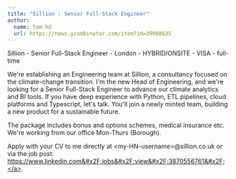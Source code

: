 ```yaml
---
title: "Sillion : Senior Full-Stack Engineer"
author:
  name: tom-hd
  url: https://news.ycombinator.com/item?id=39988635
---
```

Sillion - Senior Full-Stack Engineer - London - HYBRID&#x2F;ONSITE - VISA - full-time

We&#x27;re establishing an Engineering team at Sillion, a consultancy focused on the climate-change transition. I&#x27;m the new Head of Engineering, and we&#x27;re looking for a Senior Full-Stack Engineer to advance our climate analytics and BI tools. If you have deep experience with Python, ETL pipelines, cloud platforms and Typescript, let&#x27;s talk. You&#x27;ll join a newly minted team, building a new product for a sustainable future.

The package includes bonus and options schemes, medical insurance etc. We&#x27;re working from our office Mon-Thurs (Borough).

Apply with your CV to me directly at &lt;my-HN-username&gt;@sillion.co.uk or via the job post: <a href="https:&#x2F;&#x2F;www.linkedin.com&#x2F;jobs&#x2F;view&#x2F;3870556761&#x2F;" rel="nofollow">https:&#x2F;&#x2F;www.linkedin.com&#x2F;jobs&#x2F;view&#x2F;3870556761&#x2F;</a>.
